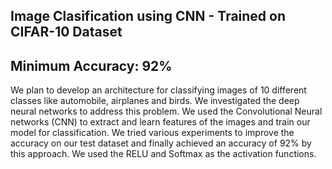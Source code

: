 ## Image Clasification using CNN - Trained on CIFAR-10 Dataset
## Minimum Accuracy: 92%
We plan to develop an architecture for classifying images of 10 different classes like automobile, airplanes and birds. We investigated the deep neural networks to address this problem. We used the Convolutional Neural networks (CNN) to extract and learn features of the images and train our model for classification. We tried various experiments to improve the accuracy on our test dataset and finally achieved an accuracy of 92% by this approach. We used the RELU and Softmax as the activation functions.